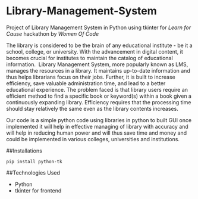 # Library-Management-System
Project of Library Management System in Python using tkinter for _Learn for Cause_ hackathon by _Women Of Code_

The library is considered to be the brain of any educational institute - be it a school, college, or university. With the advancement in digital content, it becomes crucial for institutes to maintain the catalog of educational information. 
Library Management System, more popularly known as LMS, manages the resources in a library. It maintains up-to-date information and thus helps librarians focus on their jobs. Further, it is built to increase efficiency, save valuable administration time, and lead to a better educational experience. The problem faced is that library users require an efficient method to find a specific book or keyword(s) within a book given a continuously expanding library. Efficiency requires that the processing time should stay relatively the same even as the library contents increases.

Our code is a simple python code using libraries in python to built GUI once implemented it will help in effective managing of library with accuracy and will help in reducing human power and will thus save time and money and  could be implemented in various colleges, universities and institutions.


##Installations
``` 
pip install python-tk

```

##Technologies Used 
* Python
* tkinter for frontend
